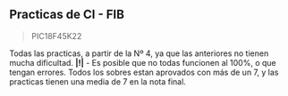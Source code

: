 ## Practicas de CI - FIB
> PIC18F45K22

Todas las practicas, a partir de la Nº 4, ya que las anteriores no tienen mucha dificultad.
**|!|** - Es posible que no todas funcionen al 100%, o que tengan errores. Todos los sobres estan aprovados con más de un 7, y las practicas tienen una media de 7 en la nota final.
